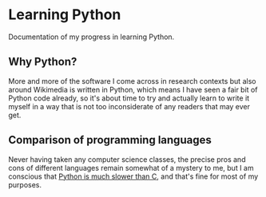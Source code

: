 # Learning Python
Documentation of my progress in learning Python. 

## Why Python?
More and more of the software I come across in research contexts but also around Wikimedia is written in Python, which means I have seen a fair bit of Python code already, so it's about time to try and actually learn to write it myself in a way that is not too inconsiderate of any readers that may ever get.

## Comparison of programming languages
Never having taken any computer science classes, the precise pros and cons of different languages remain somewhat of a mystery to me, but I am conscious that [Python is much slower than C](http://jonathankinlay.com/index.php/2015/02/comparison-programming-languages), and that's fine for most of my purposes.
